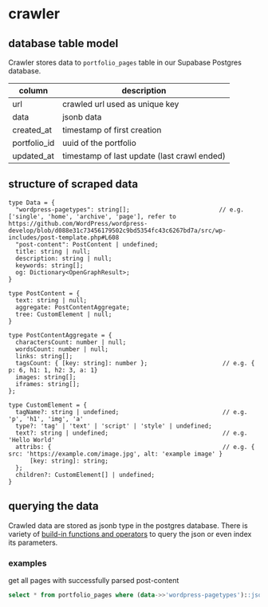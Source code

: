 # crawler

## database table model

Crawler stores data to `portfolio_pages` table in our Supabase Postgres database.

| column       | description                                 |
| ------------ | ------------------------------------------- |
| url          | crawled url used as unique key              |
| data         | jsonb data                                  |
| created_at   | timestamp of first creation                 |
| portfolio_id | uuid of the portfolio                       |
| updated_at   | timestamp of last update (last crawl ended) |

## structure of scraped data

```
type Data = {
  "wordpress-pagetypes": string[];                         // e.g. ['single', 'home', 'archive', 'page'], refer to https://github.com/WordPress/wordpress-develop/blob/d088e31c73456179502c9bd5354fc43c6267bd7a/src/wp-includes/post-template.php#L608
  "post-content": PostContent | undefined;
  title: string | null;
  description: string | null;
  keywords: string[];
  og: Dictionary<OpenGraphResult>;
}

type PostContent = {
  text: string | null;
  aggregate: PostContentAggregate;
  tree: CustomElement | null;
}

type PostContentAggregate = {
  charactersCount: number | null;
  wordsCount: number | null;
  links: string[];
  tagsCount: { [key: string]: number };                     // e.g. { p: 6, h1: 1, h2: 3, a: 1}
  images: string[];
  iframes: string[];
};

type CustomElement = {
  tagName?: string | undefined;                             // e.g. 'p', 'h1', 'img', 'a'
  type?: 'tag' | 'text' | 'script' | 'style' | undefined;
  text?: string | undefined;                                // e.g. 'Hello World'
  attribs: {                                                // e.g. { src: 'https://example.com/image.jpg', alt: 'example image' }
      [key: string]: string;
  };
  children?: CustomElement[] | undefined;
}

```

## querying the data

Crawled data are stored as jsonb type in the postgres database.
There is variety of [build-in functions and operators](https://www.postgresql.org/docs/9.4/functions-json.html) to query the json or even index its parameters.

### examples

get all pages with successfully parsed post-content

```sql
select * from portfolio_pages where (data->>'wordpress-pagetypes')::jsonb ?|	array['single', 'page'] and json_typeof(data->'post-content') != 'null' and json_typeof(data->'post-content'->'tree') != 'null';
```
